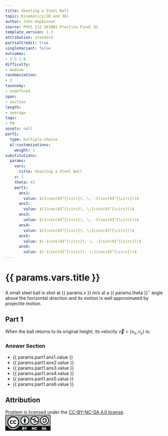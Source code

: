 ```yaml
---
title: Shooting a Steel Ball
topic: Kinematics(2D and 3D)
author: John Hopkinson
source: PHYS 112 2018W1 Practice Final Q1
template_version: 1.3
attribution: standard
partialCredit: true
singleVariant: false
outcomes:
- 5.5.1.0
difficulty:
- medium
randomization:
- 2
taxonomy:
- undefined
span:
- section
length:
- average
tags:
- PW
assets: null
part1:
  type: multiple-choice
  pl-customizations:
    weight: 1
substitutions:
  params:
    vars:
      title: Shooting a Steel Ball
    v: 1
    theta: 43
    part1:
      ans1:
        value: $(1\cos(43^{\circ}), \; -1\sin(43^{\circ}))$
      ans2:
        value: $(1\cos(43^{\circ}), \;1\sin(43^{\circ}))$
      ans3:
        value: $(1\sin(43^{\circ}), \; -1\cos(43^{\circ}))$
      ans4:
        value: $(1\sin(43^{\circ}), \;1\cos(43^{\circ}))$
      ans5:
        value: $(-1\cos(43^{\circ}), \; -1\sin(43^{\circ}))$
      ans6:
        value: $(-1\sin(43^{\circ}), \;1\cos(43^{\circ}))$
---
```

# {{ params.vars.title }}
A small steel ball is shot at {{ params.v }} $m/s$ at a {{ params.theta }}$^{\circ}$ angle above the horizontal direction and its motion is well approximated by projectile motion.

## Part 1

When the ball returns to its original height, its velocity $\overrightarrow{v} = (v_x, v_y)$ is:

### Answer Section

- {{ params.part1.ans1.value }}
- {{ params.part1.ans2.value }}
- {{ params.part1.ans3.value }}
- {{ params.part1.ans4.value }}
- {{ params.part1.ans5.value }}
- {{ params.part1.ans6.value }}

## Attribution

Problem is licensed under the [CC-BY-NC-SA 4.0 license](https://creativecommons.org/licenses/by-nc-sa/4.0/).<br> ![The Creative Commons 4.0 license requiring attribution-BY, non-commercial-NC, and share-alike-SA license.](https://raw.githubusercontent.com/firasm/bits/master/by-nc-sa.png)